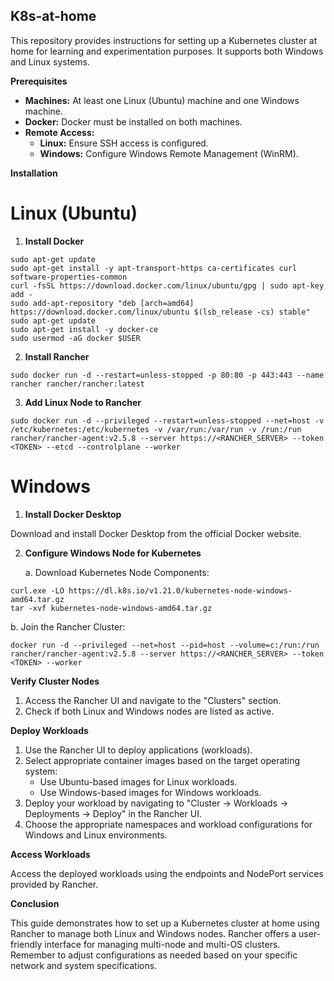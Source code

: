 ## K8s-at-home

This repository provides instructions for setting up a Kubernetes cluster at home for learning and experimentation purposes. It supports both Windows and Linux systems.

**Prerequisites**

* **Machines:** At least one Linux (Ubuntu) machine and one Windows machine.
* **Docker:** Docker must be installed on both machines.
* **Remote Access:**
    * **Linux:** Ensure SSH access is configured.
    * **Windows:** Configure Windows Remote Management (WinRM).

**Installation**

# **Linux (Ubuntu)**

1. **Install Docker**

```
sudo apt-get update
sudo apt-get install -y apt-transport-https ca-certificates curl software-properties-common
curl -fsSL https://download.docker.com/linux/ubuntu/gpg | sudo apt-key add -
sudo add-apt-repository "deb [arch=amd64] https://download.docker.com/linux/ubuntu $(lsb_release -cs) stable"
sudo apt-get update
sudo apt-get install -y docker-ce
sudo usermod -aG docker $USER
```

2. **Install Rancher**

```
sudo docker run -d --restart=unless-stopped -p 80:80 -p 443:443 --name rancher rancher/rancher:latest
```

3. **Add Linux Node to Rancher**

```
sudo docker run -d --privileged --restart=unless-stopped --net=host -v /etc/kubernetes:/etc/kubernetes -v /var/run:/var/run -v /run:/run rancher/rancher-agent:v2.5.8 --server https://<RANCHER_SERVER> --token <TOKEN> --etcd --controlplane --worker
```

# **Windows**

1. **Install Docker Desktop**

Download and install Docker Desktop from the official Docker website.

2. **Configure Windows Node for Kubernetes**

   a. Download Kubernetes Node Components:

```
curl.exe -LO https://dl.k8s.io/v1.21.0/kubernetes-node-windows-amd64.tar.gz
tar -xvf kubernetes-node-windows-amd64.tar.gz
```

   b. Join the Rancher Cluster:

```
docker run -d --privileged --net=host --pid=host --volume=c:/run:/run rancher/rancher-agent:v2.5.8 --server https://<RANCHER_SERVER> --token <TOKEN> --worker
```

**Verify Cluster Nodes**

1. Access the Rancher UI and navigate to the "Clusters" section.
2. Check if both Linux and Windows nodes are listed as active.

**Deploy Workloads**

1. Use the Rancher UI to deploy applications (workloads).
2. Select appropriate container images based on the target operating system:
   * Use Ubuntu-based images for Linux workloads.
   * Use Windows-based images for Windows workloads.
3. Deploy your workload by navigating to "Cluster -> Workloads -> Deployments -> Deploy" in the Rancher UI.
4. Choose the appropriate namespaces and workload configurations for Windows and Linux environments.

**Access Workloads**

Access the deployed workloads using the endpoints and NodePort services provided by Rancher.

**Conclusion**

This guide demonstrates how to set up a Kubernetes cluster at home using Rancher to manage both Linux and Windows nodes. Rancher offers a user-friendly interface for managing multi-node and multi-OS clusters. Remember to adjust configurations as needed based on your specific network and system specifications.

